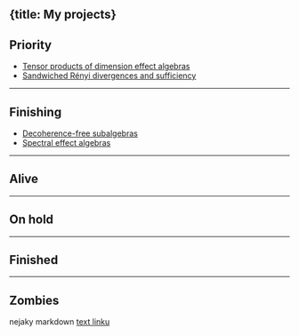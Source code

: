 {title: My projects}
---
## Priority

* [Tensor products of dimension effect algebras](tpdea)
* [Sandwiched Rényi divergences and sufficiency](sandwiched)

---

## Finishing

* [Decoherence-free subalgebras](decoherence)
* [Spectral effect algebras](spectral)

---

## Alive
---

## On hold
---

## Finished
---

## Zombies


nejaky markdown [text linku](hocico)